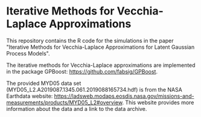 # Iterative Methods for Vecchia-Laplace Approximations
This repository contains the R code for the simulations in the paper "Iterative Methods for Vecchia-Laplace Approximations for Latent Gaussian Process Models".

The iterative methods for Vecchia-Laplace approximations are implemented in the package GPBoost: https://github.com/fabsig/GPBoost.

The provided MYD05 data set (MYD05_L2.A2019087.1345.061.2019088165734.hdf) is from the NASA Earthdata website: https://ladsweb.modaps.eosdis.nasa.gov/missions-and-measurements/products/MYD05_L2#overview. This website provides more information about the data and a link to the data archive.
